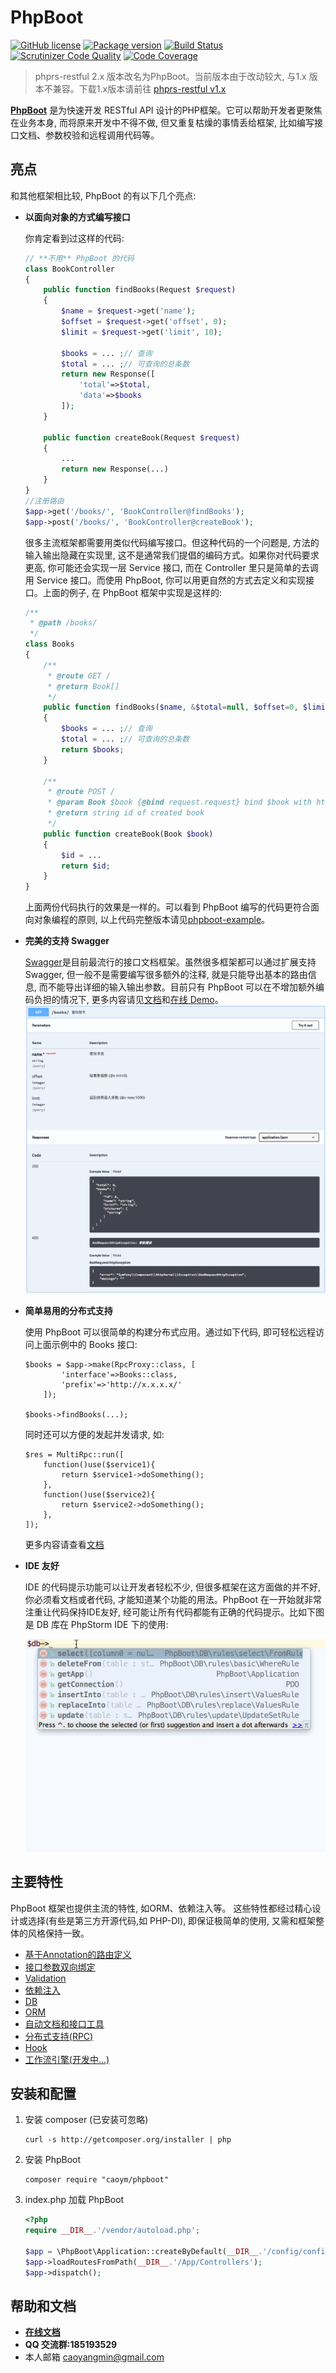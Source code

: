 # PhpBoot

[![GitHub license](https://img.shields.io/badge/license-MIT-blue.svg)](https://raw.githubusercontent.com/caoym/phpboot/master/LICENSE)
[![Package version](http://img.shields.io/packagist/v/caoym/phpboot.svg)](https://packagist.org/packages/caoym/phpboot)
[![Build Status](https://travis-ci.org/caoym/phpboot.svg?branch=master)](https://travis-ci.org/caoym/phpboot)
[![Scrutinizer Code Quality](https://scrutinizer-ci.com/g/caoym/phpboot/badges/quality-score.png?b=master)](https://scrutinizer-ci.com/g/caoym/phpboot/?branch=master)
[![Code Coverage](https://scrutinizer-ci.com/g/caoym/phpboot/badges/coverage.png?b=master)](https://scrutinizer-ci.com/g/caoym/phpboot/?branch=master)

> phprs-restful 2.x 版本改名为PhpBoot。当前版本由于改动较大, 与1.x 版本不兼容。下载1.x版本请前往 [phprs-restful v1.x](https://github.com/caoym/phprs-restful/tree/v1.2.4)

**[PhpBoot](https://github.com/caoym/phpboot)** 是为快速开发 RESTful API 设计的PHP框架。它可以帮助开发者更聚焦在业务本身, 而将原来开发中不得不做, 但又重复枯燥的事情丢给框架, 比如编写接口文档、参数校验和远程调用代码等。

## 亮点

和其他框架相比较, PhpBoot 的有以下几个亮点:

* **以面向对象的方式编写接口**

    你肯定看到过这样的代码:
    
    ```PHP
    // **不用** PhpBoot 的代码
    class BookController
    {
        public function findBooks(Request $request)
        {
            $name = $request->get('name');
            $offset = $request->get('offset', 0);
            $limit = $request->get('limit', 10);
            
            $books = ... ;// 查询
            $total = ... ;// 可查询的总条数
            return new Response([
                'total'=>$total,
                'data'=>$books
            ]);
        }
        
        public function createBook(Request $request)
        {
            ...
            return new Response(...)
        }
    }
    //注册路由
    $app->get('/books/', 'BookController@findBooks');
    $app->post('/books/', 'BookController@createBook');
    ```
    
    很多主流框架都需要用类似代码编写接口。但这种代码的一个问题是, 方法的输入输出隐藏在实现里, 这不是通常我们提倡的编码方式。如果你对代码要求更高, 你可能还会实现一层 Service 接口, 而在 Controller 里只是简单的去调用 Service 接口。而使用 PhpBoot, 你可以用更自然的方式去定义和实现接口。上面的例子, 在 PhpBoot 框架中实现是这样的:
    
    ```PHP
    /**
     * @path /books/
     */
    class Books
    {
        /**
         * @route GET /
         * @return Book[]
         */
        public function findBooks($name, &$total=null, $offset=0, $limit=10)
        {
            $books = ... ;// 查询
            $total = ... ;// 可查询的总条数
            return $books;
        }
      
        /**
         * @route POST /
         * @param Book $book {@bind request.request} bind $book with http body
         * @return string id of created book
         */
        public function createBook(Book $book)
        {
            $id = ... 
            return $id;
        }
    }
    ```
    上面两份代码执行的效果是一样的。可以看到 PhpBoot 编写的代码更符合面向对象编程的原则, 以上代码完整版本请见[phpboot-example](https://github.com/caoym/phpboot-example)。
    
* **完美的支持 Swagger**

    [Swagger](https://swagger.io)是目前最流行的接口文档框架。虽然很多框架都可以通过扩展支持Swagger, 但一般不是需要编写很多额外的注释, 就是只能导出基本的路由信息, 而不能导出详细的输入输出参数。目前只有 PhpBoot 可以在不增加额外编码负担的情况下, 更多内容请见[文档](https://caoym.gitbooks.io/phpboot/content/ji-ben-te-xing/wen-dang-shu-chu.html)和[在线 Demo](http://118.190.86.50:8007/index.html?url=http://118.190.86.50:8009/docs/swagger.json)。
    ![](https://github.com/caoym/phpboot-book/raw/master/assets/WX20170809-184015.png)
    
* **简单易用的分布式支持**
    
    使用 PhpBoot 可以很简单的构建分布式应用。通过如下代码, 即可轻松远程访问上面示例中的 Books 接口:
    
    ```
    $books = $app->make(RpcProxy::class, [
            'interface'=>Books::class, 
            'prefix'=>'http://x.x.x.x/'
        ]);
        
    $books->findBooks(...);
    ```
    
    同时还可以方便的发起并发请求, 如:
    
    
    ```
    $res = MultiRpc::run([
        function()use($service1){
            return $service1->doSomething();
        },
        function()use($service2){
            return $service2->doSomething();
        },
    ]);
    ```
    
    更多内容请查看[文档](https://caoym.gitbooks.io/phpboot/content/ji-ben-te-xing/fen-bu-shi.html)
    
* **IDE 友好**   

    IDE 的代码提示功能可以让开发者轻松不少, 但很多框架在这方面做的并不好, 你必须看文档或者代码, 才能知道某个功能的用法。PhpBoot 在一开始就非常注重让代码保持IDE友好, 经可能让所有代码都能有正确的代码提示。比如下图是 DB 库在 PhpStorm IDE 下的使用:
    
    ![](https://github.com/caoym/phpboot-book/raw/master/assets/db.gif)
    

## 主要特性
   PhpBoot 框架也提供主流的特性, 如ORM、依赖注入等。 这些特性都经过精心设计或选择(有些是第三方开源代码,如 PHP-DI), 即保证极简单的使用, 又需和框架整体的风格保持一致。
   
   * [基于Annotation的路由定义](https://caoym.gitbooks.io/phpboot/content/ji-ben-te-xing/lu-you.html)
   * [接口参数双向绑定](https://caoym.gitbooks.io/phpboot/content/ji-ben-te-xing/can-shu-bang-ding.html)
   * [Validation](https://caoym.gitbooks.io/phpboot/content/ji-ben-te-xing/can-shu-xiao-yan.html)
   * [依赖注入](https://caoym.gitbooks.io/phpboot/content/ji-ben-te-xing/yi-lai-zhu-ru.html)
   * [DB](https://caoym.gitbooks.io/phpboot/content/ji-ben-te-xing/shu-ju-ku.html)
   * [ORM](https://caoym.gitbooks.io/phpboot/content/ji-ben-te-xing/orm.html)
   * [自动文档和接口工具](https://caoym.gitbooks.io/phpboot/content/ji-ben-te-xing/wen-dang-shu-chu.html)
   * [分布式支持(RPC)](https://caoym.gitbooks.io/phpboot/content/ji-ben-te-xing/fen-bu-shi.html)
   * [Hook](https://caoym.gitbooks.io/phpboot/content/ji-ben-te-xing/hook.html)
   * [工作流引擎(开发中...)](https://caoym.gitbooks.io/phpboot/content/ji-ben-te-xing/gong-zuo-liu.html)
 
   
## 安装和配置

   1. 安装 composer (已安装可忽略)
   
       ```
       curl -s http://getcomposer.org/installer | php
       ```
       
   2. 安装 PhpBoot
   
       ```
       composer require "caoym/phpboot"
       ```
       
   3. index.php 加载 PhpBoot
       
       ```PHP
      <?php
      require __DIR__.'/vendor/autoload.php';
      
      $app = \PhpBoot\Application::createByDefault(__DIR__.'/config/config.php');
      $app->loadRoutesFromPath(__DIR__.'/App/Controllers');
      $app->dispatch();
       ```
   
## 帮助和文档

   * **[在线文档](https://caoym.gitbooks.io/phpboot/content/)**
   * **QQ 交流群:185193529**
   * 本人邮箱 caoyangmin@gmail.com
   



